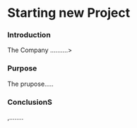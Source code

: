 <h1>Starting new Project</h1>

<h3>Introduction</h3>
<p>The Company ..........></p>
<h3>Purpose</h3>
<p>The prupose.....</p>

<h3>ConclusionS</h3>
<p>,........</p>
